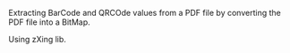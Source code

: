 Extracting BarCode and QRCOde values from a PDF file by converting the PDF file into a BitMap.

Using zXing lib. 
